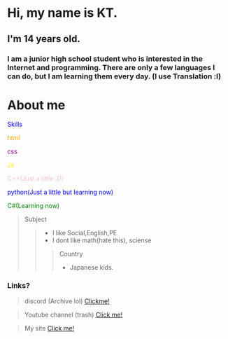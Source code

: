 # Hi, my name is KT.
## I'm 14 years old.
### I am a junior high school student who is interested in the Internet and programming. There are only a few languages I can do, but I am learning them every day. (I use Translation :l)  
# About me

<font color=blue>Skills</font>

<font color=orange>html</font>

<font color=purple>css</font>

<font color=yellow>Js</font>

<font color=pink>C++(Just a little :D)</font>

<font color=blue>python(Just a little but learning now)</font>

<font color=green>C#(Learning now)</font>

>Subject
>> * I like Social,English,PE
>> * I dont like math(hate this), sciense
>>> Country  
>>> * Japanese kids.

### Links?
> discord (Archive lol)
> [Clickme!](https://discord.gg/uBhTBaQy4K)

> Youtube channel (trash)
> [Click me!](https://www.youtube.com/@KT_____san)

> My site
> [Click me!](https://ktxxxx0828.github.io/KTsite)

<!--
**KTxXxX0828/KTxXxX0828** is a ✨ _special_ ✨ repository because its `README.md` (this file) appears on your GitHub profile.

Here are some ideas to get you started:

- 🔭 I’m currently working on ...
- 🌱 I’m currently learning ...
- 👯 I’m looking to collaborate on ...
- 🤔 I’m looking for help with ...
- 💬 Ask me about ...
- 📫 How to reach me: ...
- 😄 Pronouns: ...
- ⚡ Fun fact: ...
-->
